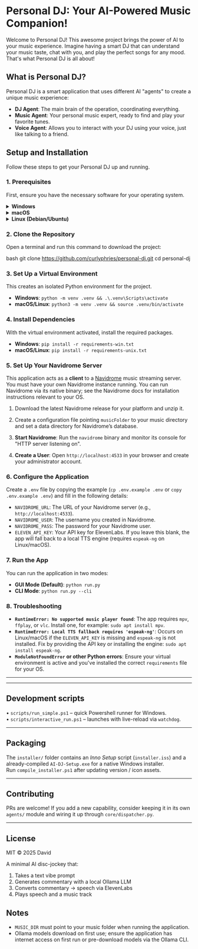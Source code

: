 # Personal DJ: Your AI-Powered Music Companion!

Welcome to Personal DJ! This awesome project brings the power of AI to your music experience. Imagine having a smart DJ that can understand your music taste, chat with you, and play the perfect songs for any mood. That's what Personal DJ is all about!

## What is Personal DJ?

Personal DJ is a smart application that uses different AI "agents" to create a unique music experience:

- **DJ Agent**: The main brain of the operation, coordinating everything.
- **Music Agent**: Your personal music expert, ready to find and play your favorite tunes.
- **Voice Agent**: Allows you to interact with your DJ using your voice, just like talking to a friend.

## Setup and Installation

Follow these steps to get your Personal DJ up and running.

### 1. Prerequisites

First, ensure you have the necessary software for your operating system.

<details>
<summary><strong>Windows</strong></summary>

- **Git**: Download and install from the [official Git website](https://git-scm.com/downloads/).
- **Python 3.10+**: Install from the [Microsoft Store](https://www.microsoft.com/store/productId/9PJPW5LDXLZ5) or [python.org](https://www.python.org/downloads/).
- **mpv Media Player**: A powerful, free media player. Install it with a package manager like [Winget](https://winstall.app/apps/9P98F7M3T08F) or [Chocolatey](https://community.chocolatey.org/packages/mpv).
  powershell
  winget install mpv
  
</details>

<details>
<summary><strong>macOS</strong></summary>

- You'll need [Homebrew](https://brew.sh/), the package manager for macOS.
- Install prerequisites with this command:
  bash
  brew install python git mpv
  
</details>

<details>
<summary><strong>Linux (Debian/Ubuntu)</strong></summary>

- Install prerequisites using `apt`:
  bash
  sudo apt update && sudo apt install python3 python3-venv git mpv espeak-ng
  - *Note: `espeak-ng` is required for the local TTS fallback if you don't use the ElevenLabs API.*

</details>

### 2. Clone the Repository

Open a terminal and run this command to download the project:

bash
git clone https://github.com/curlyphries/personal-dj.git
cd personal-dj

### 3. Set Up a Virtual Environment

This creates an isolated Python environment for the project.

- **Windows**: `python -m venv .venv && .\.venv\Scripts\activate`
- **macOS/Linux**: `python3 -m venv .venv && source .venv/bin/activate`

### 4. Install Dependencies

With the virtual environment activated, install the required packages.

- **Windows**: `pip install -r requirements-win.txt`
- **macOS/Linux**: `pip install -r requirements-unix.txt`

### 5. Set Up Your Navidrome Server 

This application acts as a **client** to a [Navidrome](https://www.navidrome.org/) music streaming server. You must have your own Navidrome instance running. You can run Navidrome via its native binary; see the Navidrome docs for installation instructions relevant to your OS.

1.  Download the latest Navidrome release for your platform and unzip it.
2.  Create a configuration file pointing `musicFolder` to your music directory and set a data directory for Navidrome’s database.


3.  **Start Navidrome**: Run the `navidrome` binary and monitor its console for "HTTP server listening on".
4.  **Create a User**: Open `http://localhost:4533` in your browser and create your administrator account.

### 6. Configure the Application

Create a `.env` file by copying the example (`cp .env.example .env` or `copy .env.example .env`) and fill in the following details:

- `NAVIDROME_URL`: The URL of your Navidrome server (e.g., `http://localhost:4533`).
- `NAVIDROME_USER`: The username you created in Navidrome.
- `NAVIDROME_PASS`: The password for your Navidrome user.
- `ELEVEN_API_KEY`: Your API key for ElevenLabs. If you leave this blank, the app will fall back to a local TTS engine (requires `espeak-ng` on Linux/macOS).

### 7. Run the App

You can run the application in two modes:

- **GUI Mode (Default)**: `python run.py`
- **CLI Mode**: `python run.py --cli`

### 8. Troubleshooting

-   **`RuntimeError: No supported music player found`**: The app requires `mpv`, `ffplay`, or `vlc`. Install one, for example: `sudo apt install mpv`.
-   **`RuntimeError: Local TTS fallback requires 'espeak-ng'`**: Occurs on Linux/macOS if the `ELEVEN_API_KEY` is missing and `espeak-ng` is not installed. Fix by providing the API key or installing the engine: `sudo apt install espeak-ng`.
-   **`ModuleNotFoundError` or other Python errors**: Ensure your virtual environment is active and you've installed the correct `requirements` file for your OS.

---


---

## Development scripts
• `scripts/run_simple.ps1` – quick Powershell runner for Windows.  
• `scripts/interactive_run.ps1` – launches with live-reload via `watchdog`.

---

## Packaging
The `installer/` folder contains an *Inno Setup* script (`installer.iss`) and a already-compiled `AI-DJ-Setup.exe` for a native Windows installer.  
Run `compile_installer.ps1` after updating version / icon assets.

---

## Contributing
PRs are welcome!  If you add a new capability, consider keeping it in its own `agents/` module and wiring it up through `core/dispatcher.py`.

---

## License
MIT © 2025 David


A minimal AI disc-jockey that:
1. Takes a text vibe prompt
2. Generates commentary with a local Ollama LLM
3. Converts commentary → speech via ElevenLabs
4. Plays speech and a music track

## Notes
* `MUSIC_DIR` must point to your music folder when running the application.
* Ollama models download on first use; ensure the application has internet access on first run or pre-download models via the Ollama CLI.
